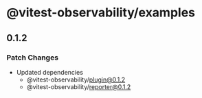 # @vitest-observability/examples

## 0.1.2

### Patch Changes

- Updated dependencies
  - @vitest-observability/plugin@0.1.2
  - @vitest-observability/reporter@0.1.2
